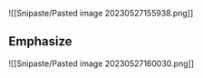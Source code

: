 ![[Snipaste/Pasted image 20230527155938.png]]

## Emphasize

![[Snipaste/Pasted image 20230527160030.png]]

